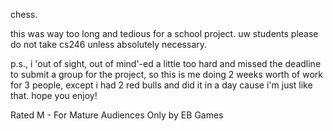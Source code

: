 chess.

this was way too long and tedious for a school project. uw students please do not take cs246 unless absolutely necessary.

p.s., i 'out of sight, out of mind'-ed a little too hard and missed the deadline to submit a group for the project, so this is me doing 2 weeks worth of work for 3 people, except i had 2 red bulls and did it in a day cause i'm just like that. hope you enjoy!

Rated M - For Mature Audiences Only by EB Games
